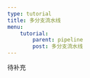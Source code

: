 ```yaml
---
type: tutorial
title: 多分支流水线
menu:
    tutorial:
        parent: pipeline
        post: 多分支流水线
---
```


待补充
